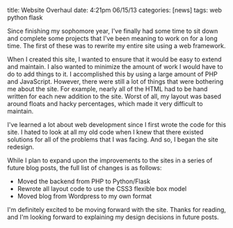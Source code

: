 title: Website Overhaul
date: 4:21pm 06/15/13
categories: [news]
tags: web
      python
      flask

Since finishing my sophomore year, I've finally had some time to sit down and
complete some projects that I've been meaning to work on for a long time. The
first of these was to rewrite my entire site using a web framework.

When I created this site, I wanted to ensure that it would be easy to extend
and maintain. I also wanted to minimize the amount of work I would have to do
to add things to it. I accomplished this by using a large amount of PHP and
JavaScript. However, there were still a lot of things that were bothering me
about the site. For example, nearly all of the HTML had to be hand written for
each new addition to the site. Worst of all, my layout was based around floats
and hacky percentages, which made it very difficult to maintain.

I've learned a lot about web development since I first wrote the code for this
site. I hated to look at all my old code when I knew that there existed
solutions for all of the problems that I was facing. And so, I began the site
redesign.

While I plan to expand upon the improvements to the sites in a series of future
blog posts, the full list of changes is as follows:

* Moved the backend from PHP to Python/Flask
* Rewrote all layout code to use the CSS3 flexible box model
* Moved blog from Wordpress to my own format

I'm definitely excited to be moving forward with the site. Thanks for reading,
and I'm looking forward to explaining my design decisions in future posts.
